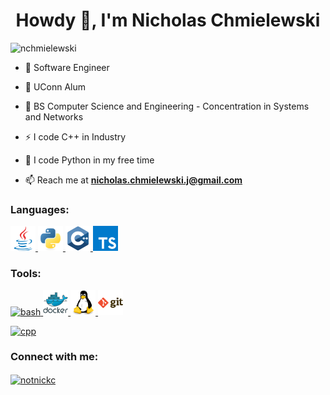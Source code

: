 <h1 align="center">Howdy 👋, I'm Nicholas Chmielewski</h1>
<p align="left"> <img src="https://komarev.com/ghpvc/?username=nchmielewski" alt="nchmielewski" /> </p>


- 🌱 Software Engineer

- 🐺 UConn Alum

- 📜 BS Computer Science and Engineering - Concentration in Systems and Networks 

- ⚡ I code C++ in Industry

- 🐍 I code Python in my free time

- 📫 Reach me at **[nicholas.chmielewski.j@gmail.com](mailto://nicholas.chmielewski.j@gmail.com)**

<h3 align="left">Languages:</h3>
<p align="left"> </a> <a href="https://www.java.com" target="_blank"> <img src="https://raw.githubusercontent.com/devicons/devicon/master/icons/java/java-original.svg" alt="java" width="40" height="40"/> </a> <a href="https://www.python.org" target="_blank"> <img src="https://raw.githubusercontent.com/devicons/devicon/master/icons/python/python-original.svg" alt="python" width="40" height="40"/> </a> <a href="https://isocpp.org/" target="_blank"> <img src="https://raw.githubusercontent.com/github/explore/80688e429a7d4ef2fca1e82350fe8e3517d3494d/topics/cpp/cpp.png" alt="cpp" width="40" height="40"/> </a> <a href="https://www.typescriptlang.org/" target="_blank"> <img src="https://raw.githubusercontent.com/github/explore/80688e429a7d4ef2fca1e82350fe8e3517d3494d/topics/typescript/typescript.png" alt="cpp" width="40" height="40"/> </a>

<h3 align="left">Tools:</h3>
<p align="left"> <a href="https://www.gnu.org/software/bash/" target="_blank"> <img src="https://www.vectorlogo.zone/logos/gnu_bash/gnu_bash-icon.svg" alt="bash" width="40" height="40"/> </a> <a href="https://www.docker.com/" target="_blank"> <img src="https://raw.githubusercontent.com/devicons/devicon/master/icons/docker/docker-original-wordmark.svg" alt="docker" width="40" height="40"/> </a> <a href="https://www.linux.org/" target="_blank"> <img src="https://raw.githubusercontent.com/devicons/devicon/master/icons/linux/linux-original.svg" alt="linux" width="40" height="40"/> </a> <a href="https://git-scm.com/" target="_blank"> <img src="https://raw.githubusercontent.com/github/explore/80688e429a7d4ef2fca1e82350fe8e3517d3494d/topics/git/git.png" alt="cpp" width="40" height="40"/> </a>

<a href="https://git-scm.com/" target="_blank"> <img src="https://www.google.com/search?q=powershell+png&rlz=1C1GCEU_enUS939US939&oq=powershell+png&aqs=chrome..69i57j0i512l2j0i22i30l3j0i15i22i30l2j0i22i30l2.2573j0j7&sourceid=chrome&ie=UTF-8#imgrc=1uEW7sZkQ_VEnM" alt="cpp" width="40" height="40"/> </a>

<h3 align ="left">Connect with me:</h3>
<p align="left">
<a href="https://twitter.com/notnickc" target="blank"><img align="center" src="https://raw.githubusercontent.com/rahuldkjain/github-profile-readme-generator/master/src/images/icons/Social/twitter.svg" alt="notnickc" height="30" width="40" /></a>
</p>